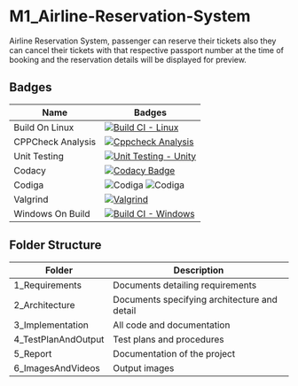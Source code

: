# M1_Airline-Reservation-System
Airline Reservation System, passenger can reserve their tickets also they can cancel their tickets with that respective passport number at the time of booking and the reservation details will be displayed for preview.

## Badges
| Name | Badges |
| ------ | --------- |
| Build On Linux | [![Build CI - Linux](https://github.com/Paventhan38/M1_Airline-Reservation-System/actions/workflows/c-cpp.yml/badge.svg)](https://github.com/Paventhan38/M1_Airline-Reservation-System/actions/workflows/c-cpp.yml) |
| CPPCheck Analysis | [![Cppcheck Analysis](https://github.com/Paventhan38/M1_Airline-Reservation-System/actions/workflows/C_Analysis.yml/badge.svg)](https://github.com/Paventhan38/M1_Airline-Reservation-System/actions/workflows/C_Analysis.yml) |
| Unit Testing | [![Unit Testing - Unity](https://github.com/Paventhan38/M1_Airline-Reservation-System/actions/workflows/unit_test.yml/badge.svg)](https://github.com/Paventhan38/M1_Airline-Reservation-System/actions/workflows/unit_test.yml) |
| Codacy | [![Codacy Badge](https://app.codacy.com/project/badge/Grade/3b8b6b72a4754fb5835c4ca296cc97d4)](https://www.codacy.com/gh/Paventhan38/M1_Airline-Reservation-System/dashboard?utm_source=github.com&amp;utm_medium=referral&amp;utm_content=Paventhan38/M1_Airline-Reservation-System&amp;utm_campaign=Badge_Grade) |
| Codiga | ![Codiga](https://api.codiga.io/project/32301/status/svg)  ![Codiga](https://api.codiga.io/project/32301/score/svg) |
| Valgrind | [![Valgrind](https://github.com/Paventhan38/M1_Airline-Reservation-System/actions/workflows/Valgrind_Check.yml/badge.svg)](https://github.com/Paventhan38/M1_Airline-Reservation-System/actions/workflows/Valgrind_Check.yml) |
| Windows On Build | [![Build CI - Windows](https://github.com/Paventhan38/M1_Airline-Reservation-System/actions/workflows/BuildOn_windows.yml/badge.svg)](https://github.com/Paventhan38/M1_Airline-Reservation-System/actions/workflows/BuildOn_windows.yml) |


## Folder Structure

| Folder | Description |
| ------ | ----------- |
| 1_Requirements | Documents detailing requirements |
| 2_Architecture | Documents specifying architecture and detail |
| 3_Implementation | All code and documentation |
| 4_TestPlanAndOutput | Test plans and procedures |
| 5_Report | Documentation of the project |
| 6_ImagesAndVideos | Output images |
